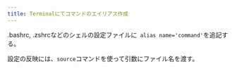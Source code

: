 ```yaml
---
title: Terminalにてコマンドのエイリアス作成
---
```

.bashrc, .zshrcなどのシェルの設定ファイルに` alias name='command'`を追記する。

設定の反映には、`source`コマンドを使って引数にファイル名を渡す。
